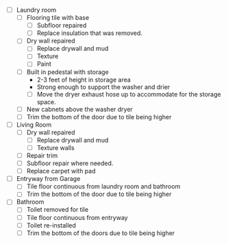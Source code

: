 - [ ] Laundry room
  - [ ] Flooring tile with base
    - [ ] Subfloor repaired
    - [ ] Replace insulation that was removed.
  - [ ] Dry wall repaired
    - [ ] Replace drywall and mud
    - [ ] Texture
    - [ ] Paint
  - [ ] Built in pedestal with storage
    -  2-3 feet of height in storage area
    -  Strong enough to support the washer and drier
    - [ ] Move the dryer exhaust hose up to accommodate for the storage space.
  - [ ] New cabnets above the washer dryer
  - [ ] Trim the bottom of the door due to tile being higher
- [ ] Living Room
  - [ ] Dry wall repaired
    - [ ] Replace drywall and mud
    - [ ] Texture walls
  - [ ] Repair trim
  - [ ] Subfloor repair where needed.
  - [ ] Replace carpet with pad
- [ ] Entryway from Garage
	- [ ] Tile floor continuous from laundry room and bathroom
	- [ ] Trim the bottom of the door due to tile being higher
- [ ] Bathroom
  - [ ] Toilet removed for tile
  - [ ] Tile floor continuous from entryway
  - [ ] Toilet re-installed
  - [ ] Trim the bottom of the doors due to tile being higher
